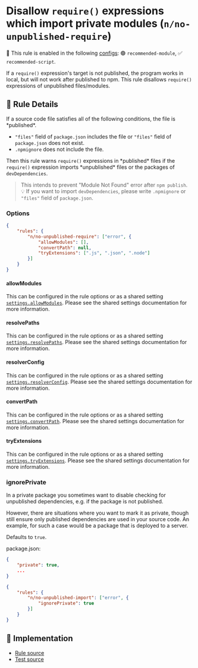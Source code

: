 # Disallow `require()` expressions which import private modules (`n/no-unpublished-require`)

💼 This rule is enabled in the following [configs](https://github.com/eslint-community/eslint-plugin-n#-configs): 🟢 `recommended-module`, ✅ `recommended-script`.

<!-- end auto-generated rule header -->

If a `require()` expression's target is not published, the program works in local, but will not work after published to npm.
This rule disallows `require()` expressions of unpublished files/modules.

## 📖 Rule Details

If a source code file satisfies all of the following conditions, the file is \*published\*.

- `"files"` field of `package.json` includes the file or `"files"` field of `package.json` does not exist.
- `.npmignore` does not include the file.

Then this rule warns `require()` expressions in \*published\* files if the `require()` expression imports \*unpublished\* files or the packages of `devDependencies`.

> This intends to prevent "Module Not Found" error after `npm publish`.\
> 💡 If you want to import `devDependencies`, please write `.npmignore` or `"files"` field of `package.json`.

### Options

```json
{
    "rules": {
        "n/no-unpublished-require": ["error", {
            "allowModules": [],
            "convertPath": null,
            "tryExtensions": [".js", ".json", ".node"]
        }]
    }
}
```

#### allowModules

This can be configured in the rule options or as a shared setting [`settings.allowModules`](../shared-settings.md#allowmodules).
Please see the shared settings documentation for more information.

#### resolvePaths

This can be configured in the rule options or as a shared setting [`settings.resolvePaths`](../shared-settings.md#resolvepaths).
Please see the shared settings documentation for more information.

#### resolverConfig

This can be configured in the rule options or as a shared setting [`settings.resolverConfig`](../shared-settings.md#resolverconfig).
Please see the shared settings documentation for more information.

#### convertPath

This can be configured in the rule options or as a shared setting [`settings.convertPath`](../shared-settings.md#convertpath).
Please see the shared settings documentation for more information.

#### tryExtensions

This can be configured in the rule options or as a shared setting [`settings.tryExtensions`](../shared-settings.md#tryextensions).
Please see the shared settings documentation for more information.

### ignorePrivate

In a private package you sometimes want to disable checking for unpublished dependencies, e.g. if the package is not published.

However, there are situations where you want to mark it as private, though still ensure only published dependencies are used in your source code.
An example, for such a case would be a package that is deployed to a server.

Defaults to `true`.

package.json:

```json
{
    "private": true,
    ...
}
```

```json
{
    "rules": {
        "n/no-unpublished-import": ["error", {
            "ignorePrivate": true
        }]
    }
}
```

## 🔎 Implementation

- [Rule source](../../lib/rules/no-unpublished-require.js)
- [Test source](../../tests/lib/rules/no-unpublished-require.js)
